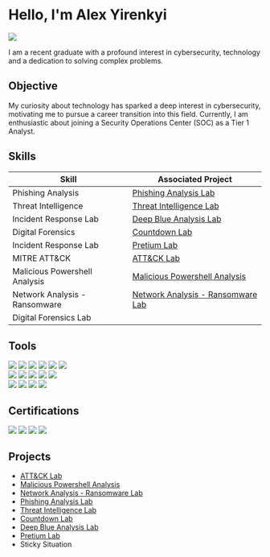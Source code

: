 # Hello, I'm Alex Yirenkyi 
<a href="https://linkedin.com/in/alex-yirenkyi-akuffo-0a95781ba/"><img src="https://img.shields.io/badge/-LinkedIn-0072b1?&style=for-the-badge&logo=linkedin&logoColor=white" /></a>


I am a recent graduate with a profound interest in cybersecurity, technology and a dedication to solving complex problems.

## Objective

My curiosity about technology has sparked a deep interest in cybersecurity, motivating me to pursue a career transition into this field. Currently, I am enthusiastic about joining a Security Operations Center (SOC) as a Tier 1 Analyst.

## Skills

| Skill                                         | Associated Project         |
|-----------------------------------------------|----------------------------|
| Phishing Analysis                             | <a href="https://github.com/AlCybx/Phishing-Analysis-Lab/tree/main">Phishing Analysis Lab</a>|
| Threat Intelligence                           | <a href="https://github.com/AlCybx/Threat-Intelligence/tree/main">Threat Intelligence Lab</a>|
| Incident Response Lab                         | <a href="https://github.com/AlCybx/Deep-Blue-Analysis-Lab-/blob/main">Deep Blue Analysis Lab</a>|
| Digital Forensics                             | <a href="https://github.com/AlCybx/Countdown-Lab-/tree/main">Countdown Lab</a>|
| Incident Response Lab                         | <a href="https://github.com/AlCybx/Pretium-Lab/tree/main">Pretium Lab</a>|
| MITRE ATT&CK                                  | <a href="https://github.com/AlCybx/ATT-CK-Lab/tree/main">ATT&CK Lab</a>|
| Malicious Powershell Analysis                 | <a href=https://github.com/AlCybx/Malicious-Powershell-Analysis-/tree/main>Malicious Powershell Analysis</a>|
| Network Analysis - Ransomware                 | <a href="https://github.com/AlCybx/Network-Analysis---Ransomware-Lab/tree/main">Network Analysis - Ransomware  Lab</a>|
| Digital Forensics Lab                     

## Tools

<div>
    <img src="https://img.shields.io/badge/-Wireshark-1679A7?&style=for-the-badge&logo=Wireshark&logoColor=white" />
    <img src="https://img.shields.io/badge/-Suricata-EF3B2D?&style=for-the-badge&logo=Suricata&logoColor=white" />
    <img src="https://img.shields.io/badge/-TCPDump-000000?&style=for-the-badge&logo=TCPDump&logoColor=white" />
    <img src="https://img.shields.io/badge/-Tshark-007EC6?&style=for-the-badge&logo=Tshark&logoColor=white" />
    <img src="https://img.shields.io/badge/-ProcDump-4B275F?&style=for-the-badge&logo=ProcDump&logoColor=white" />
    <img src="https://img.shields.io/badge/-KAPE-4B275F?&style=for-the-badge&logo=KAPE&logoColor=white" />


<div>
    <img src="https://img.shields.io/badge/-Microsoft_Defender_for_Endpoint-00A4EF?&style=for-the-badge&logo=Microsoft&logoColor=white" />
    <img src="https://img.shields.io/badge/-PhishTool-4B275F?&style=for-the-badge&logo=PhishTool&logoColor=white" />
    <img src="https://img.shields.io/badge/-MISP-4B275F?&style=for-the-badge&logo=MISP&logoColor=white" />
    <img src="https://img.shields.io/badge/-McAfee-FF0000?&style=for-the-badge&logo=McAfee&logoColor=white" />
    <img src="https://img.shields.io/badge/-FTK_Imager-4B275F?&style=for-the-badge&logo=FTK_Imager&logoColor=white" />

</div>

<div>
    <img src="https://img.shields.io/badge/-Microsoft_Sentinel-0078D4?&style=for-the-badge&logo=Microsoft&logoColor=white" />
    <img src="https://img.shields.io/badge/-Splunk-000000?&style=for-the-badge&logo=Splunk&logoColor=white" />
    <img src="https://img.shields.io/badge/-TheHive-4B275F?&style=for-the-badge&logo=TheHive&logoColor=white" />
    <img src="https://img.shields.io/badge/-CyberChef-4B275F?&style=for-the-badge&logo=CyberChef&logoColor=white" />

</div>

## Certifications
<div>
<img src="https://img.shields.io/badge/-Google%20Cybersecurity%20Professional%20Certificate-4285F4?style=for-the-badge&logo=Google&logoColor=white" />
<img src="https://img.shields.io/badge/-CompTIA%20Network%2B%20Udemy-4285F4?style=for-the-badge&logo=Udemy&logoColor=white" />
<img src="https://img.shields.io/badge/-CompTIA%20Security%2B%20Udemy-4285F4?style=for-the-badge&logo=Udemy&logoColor=white" />
<img src="https://img.shields.io/badge/-CompTIA%20Linux%2B%20Udemy-4285F4?style=for-the-badge&logo=Udemy&logoColor=white" />
</div>

## Projects
- <a href="https://github.com/AlCybx/ATT-CK-Lab/tree/main">ATT&CK Lab</a>
- <a href=https://github.com/AlCybx/Malicious-Powershell-Analysis-/tree/main>Malicious Powershell Analysis</a>
- <a href="https://github.com/AlCybx/Network-Analysis---Ransomware-Lab/tree/main">Network Analysis - Ransomware  Lab</a>
-  <a href="https://github.com/AlCybx/Phishing-Analysis-Lab/tree/main">Phishing Analysis Lab</a>
- <a href="https://github.com/AlCybx/Threat-Intelligence/tree/main">Threat Intelligence Lab</a>
- <a href="https://github.com/AlCybx/Deep-Blue-Analysis-Lab-/blob/main/README.md">Countdown Lab</a>  
- <a href="https://github.com/AlCybx/Countdown-Lab-/tree/main/README.md">Deep Blue Analysis Lab</a>
- <a href="https://github.com/AlCybx/Pretium-Lab/tree/main">Pretium Lab</a>
- Sticky Situation 
